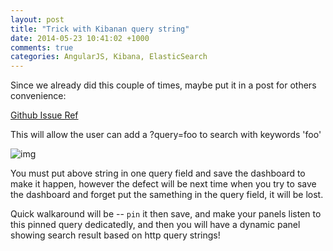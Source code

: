 ```yaml
---
layout: post
title: "Trick with Kibanan query string"
date: 2014-05-23 10:41:02 +1000
comments: true
categories: AngularJS, Kibana, ElasticSearch
---
```

Since we already did this couple of times, maybe put it in a post for others convenience:

[Github Issue Ref](https://github.com/elasticsearch/kibana/issues/168)

This will allow the user can add a ?query=foo to search with keywords 'foo'

![img](https://camo.githubusercontent.com/058cd5d8173b179cd88f942118e06018909aa54b/68747470733a2f2f662e636c6f75642e6769746875622e636f6d2f6173736574732f313235303338372f313038323737362f62643839646664382d313538642d313165332d383165312d3635346161636533633361352e706e67)

You must put above string in one query field and save the dashboard to make it happen, however the defect will be next time when you try to save the dashboard and forget put the samething in the query field, it will be lost.

Quick walkaround will be --  `pin`  it then save, and make your panels listen to this pinned query dedicatedly, and then you will have a dynamic panel showing search result based on http query strings!
